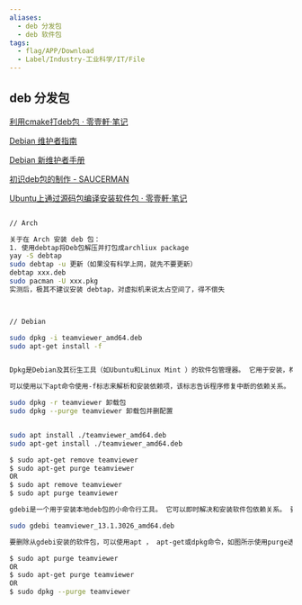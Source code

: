 ```yaml
---
aliases:
  - deb 分发包
  - deb 软件包
tags:
  - flag/APP/Download
  - Label/Industry-工业科学/IT/File
---
```


## deb 分发包

[利用cmake打deb包 · 零壹軒·笔记](https://note.qidong.name/2019/11/cmake-cpack-deb/#greetc)

[Debian 维护者指南](https://www.debian.org/doc/manuals/debmake-doc/index.zh-cn.html)

[Debian 新维护者手册](https://www.debian.org/doc/manuals/maint-guide/index.zh-cn.html)

[初识deb包的制作 - SAUCERMAN](https://saucer-man.com/operation_and_maintenance/484.html)

[Ubuntu上通过源码包编译安装软件包 · 零壹軒·笔记](https://note.qidong.name/2020/04/ubuntu-src-deb/)


```bash

// Arch

关于在 Arch 安装 deb 包：
1. 使用debtap将Deb包解压并打包成archliux package
yay -S debtap
sudo debtap -u 更新（如果没有科学上网，就先不要更新）
debtap xxx.deb
sudo pacman -U xxx.pkg
实测后，极其不建议安装 debtap，对虚拟机来说太占空间了，得不偿失



// Debian

sudo dpkg -i teamviewer_amd64.deb
sudo apt-get install -f


Dpkg是Debian及其衍生工具（如Ubuntu和Linux Mint ）的软件包管理器。 它用于安装，构建，删除和管理.deb包。 但与其他Linux软件包管理系统不同，它不能自动下载和安装具有依赖关系的软件包。

可以使用以下apt命令使用-f标志来解析和安装依赖项，该标志告诉程序修复中断的依赖关系。

sudo dpkg -r teamviewer 卸载包
sudo dpkg --purge teamviewer 卸载包并删配置


sudo apt install ./teamviewer_amd64.deb
sudo apt-get install ./teamviewer_amd64.deb

$ sudo apt-get remove teamviewer
$ sudo apt-get purge teamviewer
OR
$ sudo apt remove teamviewer
$ sudo apt purge teamviewer

gdebi是一个用于安装本地deb包的小命令行工具。 它可以即时解决和安装软件包依赖关系。 要安装软件包，请使用以下命令。

sudo gdebi teamviewer_13.1.3026_amd64.deb

要删除从gdebi安装的软件包，可以使用apt ， apt-get或dpkg命令，如图所示使用purge选项。

$ sudo apt purge teamviewer
OR
$ sudo apt-get purge teamviewer
OR
$ sudo dpkg --purge teamviewer

```